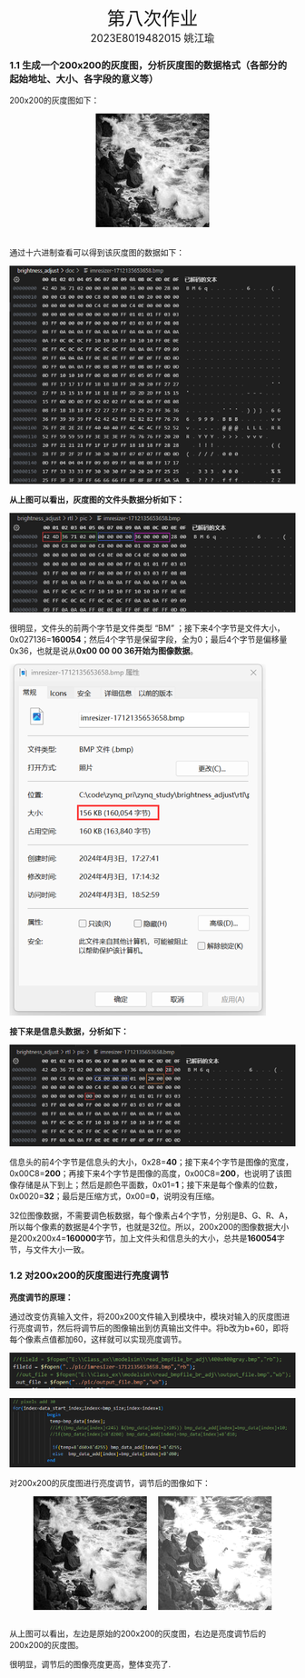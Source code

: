 <center><font size="6">第八次作业</font></center>
<center><font size="4">2023E8019482015 姚江瑜</font></center>

### 1.1 生成一个200x200的灰度图，分析灰度图的数据格式（各部分的起始地址、大小、各字段的意义等）

200x200的灰度图如下：  
<div style="display:flex; justify-content:center;">
    <img src="imresizer-1712135653658.bmp" alt="200x200的灰度图" style="margin-bottom:20px;"></div>

通过十六进制查看可以得到该灰度图的数据如下：

![alt text](image-6.png)

 **从上图可以看出，灰度图的文件头数据分析如下：**

![alt text](image-1.png)

很明显，文件头的前两个字节是文件类型 “BM” ；接下来4个字节是文件大小，0x027136=**160054**；然后4个字节是保留字段，全为0；最后4个字节是偏移量0x36，也就是说从**0x00 00 00 36开始为图像数据**。

![alt text](image-2.png)  

**接下来是信息头数据，分析如下：**

![alt text](image-3.png)

信息头的前4个字节是信息头的大小，0x28=**40**；接下来4个字节是图像的宽度，0x00C8=**200**；再接下来4个字节是图像的高度，0x00C8=**200**，也说明了该图像存储是从下到上；然后是颜色平面数，0x01=**1**；接下来是每个像素的位数，0x0020=**32**；最后是压缩方式，0x00=**0**，说明没有压缩。

32位图像数据，不需要调色板数据，每个像素占4个字节，分别是B、G、R、A，所以每个像素的数据是4个字节，也就是32位。所以，200x200的图像数据大小是200x200x4=**160000**字节，加上文件头和信息头的大小，总共是**160054**字节，与文件大小一致。


### 1.2 对200x200的灰度图进行亮度调节

**亮度调节的原理：**

通过改变仿真输入文件，将200x200文件输入到模块中，模块对输入的灰度图进行亮度调节，然后将调节后的图像输出到仿真输出文件中。将b改为b+60，即将每个像素点值都加60，这样就可以实现亮度调节。

![alt text](image-4.png)

![alt text](image-5.png)

对200x200的灰度图进行亮度调节，调节后的图像如下：

<div style="display:flex; justify-content:center;">
    <img src="imresizer-1712135653658.bmp" alt="200x200的灰度图" style="margin-right:20px;">
    <img src="output_file.bmp" alt="新200x200的灰度图"></div>   

<br>从上图可以看出，左边是原始的200x200的灰度图，右边是亮度调节后的200x200的灰度图。

很明显，调节后的图像亮度更高，整体变亮了.
